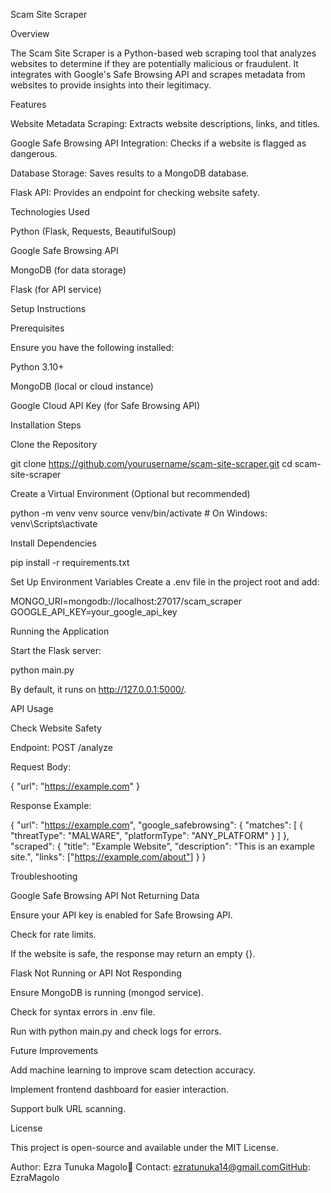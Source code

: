 Scam Site Scraper

Overview

The Scam Site Scraper is a Python-based web scraping tool that analyzes websites to determine if they are potentially malicious or fraudulent. It integrates with Google's Safe Browsing API and scrapes metadata from websites to provide insights into their legitimacy.

Features

Website Metadata Scraping: Extracts website descriptions, links, and titles.

Google Safe Browsing API Integration: Checks if a website is flagged as dangerous.

Database Storage: Saves results to a MongoDB database.

Flask API: Provides an endpoint for checking website safety.

Technologies Used

Python (Flask, Requests, BeautifulSoup)

Google Safe Browsing API

MongoDB (for data storage)

Flask (for API service)

Setup Instructions

Prerequisites

Ensure you have the following installed:

Python 3.10+

MongoDB (local or cloud instance)

Google Cloud API Key (for Safe Browsing API)

Installation Steps

Clone the Repository

git clone https://github.com/yourusername/scam-site-scraper.git
cd scam-site-scraper

Create a Virtual Environment (Optional but recommended)

python -m venv venv
source venv/bin/activate # On Windows: venv\Scripts\activate

Install Dependencies

pip install -r requirements.txt

Set Up Environment Variables
Create a .env file in the project root and add:

MONGO_URI=mongodb://localhost:27017/scam_scraper
GOOGLE_API_KEY=your_google_api_key

Running the Application

Start the Flask server:

python main.py

By default, it runs on http://127.0.0.1:5000/.

API Usage

Check Website Safety

Endpoint: POST /analyze

Request Body:

{
"url": "https://example.com"
}

Response Example:

{
"url": "https://example.com",
"google_safebrowsing": {
"matches": [
{
"threatType": "MALWARE",
"platformType": "ANY_PLATFORM"
}
]
},
"scraped": {
"title": "Example Website",
"description": "This is an example site.",
"links": ["https://example.com/about"]
}
}

Troubleshooting

Google Safe Browsing API Not Returning Data

Ensure your API key is enabled for Safe Browsing API.

Check for rate limits.

If the website is safe, the response may return an empty {}.

Flask Not Running or API Not Responding

Ensure MongoDB is running (mongod service).

Check for syntax errors in .env file.

Run with python main.py and check logs for errors.

Future Improvements

Add machine learning to improve scam detection accuracy.

Implement frontend dashboard for easier interaction.

Support bulk URL scanning.

License

This project is open-source and available under the MIT License.

Author: Ezra Tunuka Magolo📧 Contact: ezratunuka14@gmail.comGitHub: EzraMagolo
